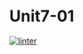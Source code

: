# Unit7-01
 [![linter](https://github.com/Solomontesfaye2/Unit7-01/workflows/linter/badge.svg)](https://github.com/marketplace/actions/super-linter) 
